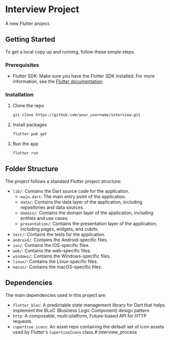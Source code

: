 # Interview Project

A new Flutter project.

## Getting Started

To get a local copy up and running, follow these simple steps.

### Prerequisites

* Flutter SDK: Make sure you have the Flutter SDK installed. For more information, see the [Flutter documentation](https://flutter.dev/docs/get-started/install).

### Installation

1. Clone the repo
   ```sh
   git clone https://github.com/your_username/interview.git
   ```
2. Install packages
   ```sh
   flutter pub get
   ```
3. Run the app
   ```sh
   flutter run
   ```

## Folder Structure

The project follows a standard Flutter project structure:

- `lib/`: Contains the Dart source code for the application.
  - `main.dart`: The main entry point of the application.
  - `data/`: Contains the data layer of the application, including repositories and data sources.
  - `domain/`: Contains the domain layer of the application, including entities and use cases.
  - `presentation/`: Contains the presentation layer of the application, including pages, widgets, and cubits.
- `test/`: Contains the tests for the application.
- `android/`: Contains the Android-specific files.
- `ios/`: Contains the iOS-specific files.
- `web/`: Contains the web-specific files.
- `windows/`: Contains the Windows-specific files.
- `linux/`: Contains the Linux-specific files.
- `macos/`: Contains the macOS-specific files.

## Dependencies

The main dependencies used in this project are:

- `flutter_bloc`: A predictable state management library for Dart that helps implement the BLoC (Business Logic Component) design pattern.
- `http`: A composable, multi-platform, Future-based API for HTTP requests.
- `cupertino_icons`: An asset repo containing the default set of icon assets used by Flutter's `CupertinoIcons` class.# interview_process
